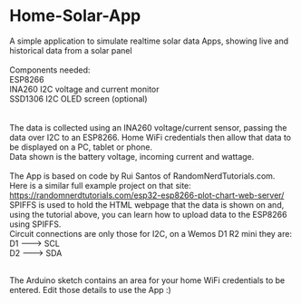 # Home-Solar-App
A simple application to simulate realtime solar data Apps, showing live and historical data from a solar panel <br><br>
Components needed: <br>
ESP8266 <br>
INA260 I2C voltage and current monitor <br> 
SSD1306 I2C OLED screen (optional) <br>
<br><br>
The data is collected using an INA260 voltage/current sensor, passing the data over I2C to an ESP8266. Home WiFi credentials then allow that data to be displayed on a PC, tablet or phone. <br>
Data shown is the battery voltage, incoming current and wattage.
<br><br>
The App is based on code by Rui Santos of RandomNerdTutorials.com. Here is a similar full example project on that site: <br> 
https://randomnerdtutorials.com/esp32-esp8266-plot-chart-web-server/ <br>
SPIFFS is used to hold the HTML webpage that the data is shown on and, using the tutorial above, you can learn how to upload data to the ESP8266 using SPIFFS. <br><r>
Circuit connections are only those for I2C, on a Wemos D1 R2 mini they are: <br>
D1 ---> SCL <br>
D2 ---> SDA <br>
<br>

The Arduino sketch contains an area for your home WiFi credentials to be entered. Edit those details to use the App :)
